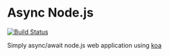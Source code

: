# Async Node.js

[![Build Status](https://travis-ci.org/csyntaxlab/async-nodejs.svg?branch=master)](https://travis-ci.org/csyntaxlab/async-nodejs)

Simply async/await node.js web application using [koa](http://koajs.com/)
